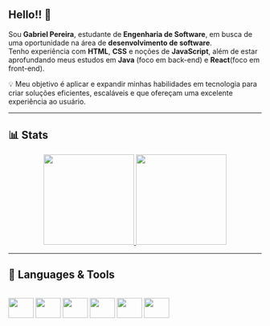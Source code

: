 ## Hello!! 👋

Sou **Gabriel Pereira**, estudante de **Engenharia de Software**, em busca de uma oportunidade na área de **desenvolvimento de software**.  
Tenho experiência com **HTML**, **CSS** e noções de **JavaScript**, além de estar aprofundando meus estudos em **Java** (foco em back-end) e **React**(foco em front-end).  

💡 Meu objetivo é aplicar e expandir minhas habilidades em tecnologia para criar soluções eficientes, escaláveis e que ofereçam uma excelente experiência ao usuário.

---

## 📊 Stats  

<div align="center">
  <a href="https://github.com/GabeAugust">
     <img  height="180em" src="https://github-readme-stats.vercel.app/api?username=GabeAugust&show_icons=true&theme=dracula"/>
    <img height="180em" src="https://github-readme-stats.vercel.app/api/top-langs/?username=GabeAugust&layout=compact&theme=dracula"/>
  </a>
</div>

---

## 🚀 Languages & Tools  

<div style="display: inline_block"><br>
  <img height="40" width="50" src="https://cdn.jsdelivr.net/gh/devicons/devicon/icons/html5/html5-original.svg" />
  <img height="40" width="50" src="https://cdn.jsdelivr.net/gh/devicons/devicon/icons/css3/css3-original.svg" />
  <img height="40" width="50" src="https://cdn.jsdelivr.net/gh/devicons/devicon/icons/javascript/javascript-original.svg" />
  <img height="40" width="50" src="https://cdn.jsdelivr.net/gh/devicons/devicon/icons/react/react-original.svg" />
  <img height="40" width="50" src="https://cdn.jsdelivr.net/gh/devicons/devicon/icons/java/java-original.svg" />
  <img height="40" width="50" src="https://cdn.jsdelivr.net/gh/devicons/devicon/icons/git/git-original.svg" />
</div>
